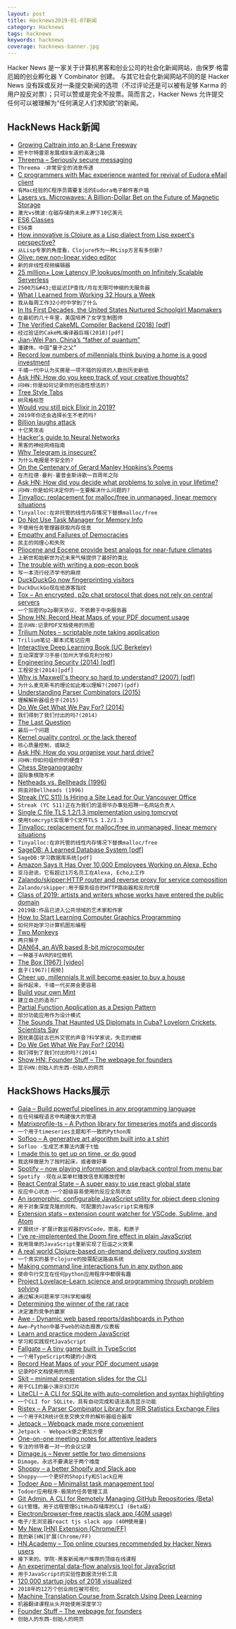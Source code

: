 ```yaml
---
layout: post
title: Hacknews2019-01-07新闻
category: Hacknews
tags: hacknews
keywords: hacknews
coverage: hacknews-banner.jpg
---
```


Hacker News 是一家关于计算机黑客和创业公司的社会化新闻网站，由保罗·格雷厄姆的创业孵化器 Y Combinator 创建。
与其它社会化新闻网站不同的是 Hacker News 没有踩或反对一条提交新闻的选项（不过评论还是可以被有足够 Karma 的用户投反对票）；只可以赞或是完全不投票。简而言之，Hacker News 允许提交任何可以被理解为“任何满足人们求知欲”的新闻。

## HackNews Hack新闻


- [Growing Caltrain into an 8-Lane Freeway](http://caltrain-hsr.blogspot.com/2018/09/growing-caltrain-into-8-lane-freeway.html)
- `把卡尔特雷恩发展成8车道的高速公路`
- [Threema – Seriously secure messaging](https://threema.ch/en)
- `Threema -非常安全的消息传递`
- [C programmers with Mac experience wanted for revival of Eudora eMail client](https://www.reddit.com/r/opensource/comments/ad27vg/help_wanted_c_programmers_with_mac_experience/)
- `有Mac经验的C程序员需要复活的Eudora电子邮件客户端`
- [Lasers vs. Microwaves: A Billion-Dollar Bet on the Future of Magnetic Storage](https://spectrum.ieee.org/computing/hardware/lasers-vs-microwaves-the-billiondollar-bet-on-the-future-of-magnetic-storage)
- `激光vs微波:在磁存储的未来上押下10亿美元`
- [ES6 Classes](https://www.javascriptjanuary.com/blog/es6-classes)
- `ES6类`
- [How innovative is Clojure as a Lisp dialect from Lisp expert&#39;s perspective?](https://www.reddit.com/r/lisp/comments/acid7a/how_innovative_is_clojure_as_a_lisp_dialect_from/)
- `从Lisp专家的角度看，Clojure作为一种Lisp方言有多创新?`
- [Olive: new non-linear video editor](http://libregraphicsworld.org/blog/entry/introducing-olive-new-non-linear-video-editor)
- `新的非线性视频编辑器`
- [25 million&#43; Low Latency IP lookups/month on Infinitely Scalable Serverless](http://highscalability.com/blog/2018/4/2/how-ipdata-serves-25m-api-calls-from-10-infinitely-scalable.html?x=new)
- `2500万&#43;低延迟IP查找/月在无限可伸缩的无服务器`
- [What I Learned from Working 32 Hours a Week](https://spin.atomicobject.com/2019/01/04/32-hours-lessons/)
- `我从每周工作32小时中学到了什么`
- [In Its First Decades, the United States Nurtured Schoolgirl Mapmakers](https://www.atlasobscura.com/articles/early-american-schoolgirl-maps)
- `在最初的几十年里，美国培养了女学生制图师`
- [The Verified CakeML Compiler Backend (2018) [pdf]](https://www.cs.cmu.edu/~yongkiat/files/cakeml-jfp.pdf)
- `经过验证的CakeML编译器后端(2018)[pdf]`
- [Jian-Wei Pan, China’s “father of quantum”](https://www.technologyreview.com/s/612596/the-man-turning-china-into-a-quantum-superpower/)
- `潘建伟，中国“量子之父”`
- [Record low numbers of millennials think buying a home is a good investment](https://www.cnbc.com/2018/08/23/record-low-numbers-of-millennials-think-a-home-is-a-good-investment.html)
- `千禧一代中认为买房是一项不错的投资的人数创历史新低`
- [Ask HN: How do you keep track of your creative thoughts?](item?id=18837345)
- `问HN:你是如何记录你的创造性想法的?`
- [Tree Style Tabs](https://addons.mozilla.org/en-US/firefox/addon/tree-style-tab/)
- `树风格标签`
- [Would you still pick Elixir in 2019?](https://github.com/dwyl/learn-elixir/issues/102)
- `2019年你还会选择长生不老药吗?`
- [Billion laughs attack](https://en.wikipedia.org/wiki/Billion_laughs_attack)
- `十亿笑攻击`
- [Hacker&#39;s guide to Neural Networks](http://karpathy.github.io/neuralnets/)
- `黑客的神经网络指南`
- [Why Telegram is insecure?](https://gitlab.com/edu4rdshl/blog/blob/master/why-telegram-is-insecure.md)
- `为什么电报是不安全的?`
- [On the Centenary of Gerard Manley Hopkins’s Poems](https://www.poetryfoundation.org/articles/148820/all-things-original-and-strange-5c1a9d2dd5aee)
- `在杰拉德·曼利·霍普金斯诗歌一百周年之际`
- [Ask HN: How did you decide what problems to solve in your lifetime?](item?id=18837334)
- `问HN:你是如何决定你的一生要解决什么问题的?`
- [Tinyalloc: replacement for malloc/free in unmanaged, linear memory situations](https://github.com/thi-ng/tinyalloc#thingtinyalloc)
- `Tinyalloc:在非托管的线性内存情况下替换malloc/free`
- [Do Not Use Task Manager for Memory Info](https://mahdytech.com/2019/01/05/task-manager-memory-info/)
- `不使用任务管理器获取内存信息`
- [Empathy and Failures of Democracies](https://mebassett.info/empathy-failures-democracy.html)
- `民主的同理心和失败`
- [Pliocene and Eocene provide best analogs for near-future climates](https://www.pnas.org/content/115/52/13288)
- `上新世和始新世为近未来气候提供了最好的类比`
- [The trouble with writing a pop-econ book](https://www.reddit.com/r/badeconomics/comments/7yc8v5/the_fiat_discussion_sticky_come_shoot_the_shit/dugzwu2/)
- `写一本流行经济学书的麻烦`
- [DuckDuckGo now fingerprinting visitors](https://forums.whonix.org/t/duckduckgo-now-fingerprinting-visitors/6497)
- `DuckDuckGo现在给游客指纹`
- [Tox – An encrypted, p2p chat protocol that does not rely on central servers](https://tox.chat/)
- `一个加密的p2p聊天协议，不依赖于中央服务器`
- [Show HN: Record Heat Maps of your PDF document usage](item?id=18839249)
- `显示HN:记录PDF文档使用的热图`
- [Trilium Notes – scriptable note taking application](https://github.com/zadam/trilium)
- `Trilium笔记-脚本式笔记应用`
- [Interactive Deep Learning Book (UC Berkeley)](http://d2l.ai/chapter_introduction/index.html)
- `互动深度学习手册(加州大学伯克利分校)`
- [Engineering Security (2014) [pdf]](https://www.cs.auckland.ac.nz/~pgut001/pubs/book.pdf)
- `工程安全(2014)[pdf]`
- [Why is Maxwell&#39;s theory so hard to understand? (2007) [pdf]](http://www.damtp.cam.ac.uk/user/tong/em/dyson.pdf)
- `为什么麦克斯韦的理论如此难以理解?(2007)(pdf)`
- [Understanding Parser Combinators (2015)](https://fsharpforfunandprofit.com/posts/understanding-parser-combinators/)
- `理解解析器组合子(2015)`
- [Do We Get What We Pay For? (2014)](http://chrishofstader.com/do-we-get-what-we-pay-for/)
- `我们得到了我们付出的吗?(2014)`
- [The Last Question](http://www.multivax.com/last_question.html)
- `最后一个问题`
- [Kernel quality control, or the lack thereof](https://lwn.net/Articles/774114/)
- `核心质量控制，或缺乏`
- [Ask HN: How do you organise your hard drive?](item?id=18836472)
- `问HN:你如何组织你的硬盘?`
- [Chess Steganography](https://incoherency.co.uk/chess-steg/)
- `国际象棋隐写术`
- [Netheads vs. Bellheads (1996)](https://www.wired.com/1996/10/atm-3/)
- `网虫对Bellheads (1996)`
- [Streak (YC S11) Is Hiring a Site Lead for Our Vancouver Office](https://www.streak.com/careers/vancouver-site-lead)
- `Streak (YC S11)正在为我们的温哥华办事处招聘一名网站负责人`
- [Single C file TLS 1.2/1.3 implementation using tomcrypt](https://github.com/eduardsui/tlse)
- `使用tomcrypt实现单个C文件TLS 1.2/1.3`
- [Tinyalloc: replacement for malloc/free in unmanaged, linear memory situations](https://github.com/thi-ng/tinyalloc)
- `Tinyalloc:在非托管的线性内存情况下替换malloc/free`
- [SageDB: A Learned Database System [pdf]](http://alexbeutel.com/papers/CIDR2019_SageDB.pdf)
- `SageDB:学习数据库系统[pdf]`
- [Amazon Says It Has Over 10,000 Employees Working on Alexa, Echo](https://www.wsj.com/articles/amazon-says-it-has-over-10-000-employees-working-on-alexa-echo-1542138284)
- `亚马逊说，它有超过1万名员工在Alexa, Echo上工作`
- [Zalando/skipper:HTTP router and reverse proxy for service composition](https://github.com/zalando/skipper)
- `Zalando/skipper:用于服务组合的HTTP路由器和反向代理`
- [Class of 2019: artists and writers whose works have entered the public domain](https://publicdomainreview.org/collections/class-of-2019/)
- `2019级:作品已进入公共领域的艺术家和作家`
- [How to Start Learning Computer Graphics Programming](https://erkaman.github.io/posts/beginner_computer_graphics.html)
- `如何开始学习计算机图形编程`
- [Two Monkeys](http://riowang.blogspot.com/2018/12/two-monkeys.html)
- `两只猴子`
- [DAN64, an AVR based 8-bit microcomputer](https://www.usebox.net/jjm/dan64/)
- `一种基于AVR的8位微机`
- [The Box (1967) [video]](http://www.youtube.com/watch?v=sXFPT7FJ38k)
- `盒子(1967)[视频]`
- [Cheer up, millennials It will become easier to buy a house](https://www.economist.com/britain/2019/01/05/cheer-up-millennials-it-will-become-easier-to-buy-a-house)
- `振作起来，千禧一代买房会更容易`
- [Build your own Mint](https://github.com/yyx990803/build-your-own-mint)
- `建立自己的造币厂`
- [Partial Function Application as a Design Pattern](http://willcrichton.net/notes/partial-application-design-pattern/)
- `部分功能应用作为设计模式`
- [The Sounds That Haunted US Diplomats in Cuba? Lovelorn Crickets, Scientists Say](https://www.nytimes.com/2019/01/04/science/sonic-attack-cuba-crickets.html)
- `困扰美国驻古巴外交官的声音?科学家说，失恋的蟋蟀`
- [Do We Get What We Pay For? (2014)](http://www.chrishofstader.com/do-we-get-what-we-pay-for/)
- `我们得到了我们付出的吗?(2014)`
- [Show HN: Founder Stuff – The webpage for founders](https://founderstuff.xyz)
- `显示HN:创始人的东西-创始人的网页`


## HackShows Hacks展示

- [ Gaia – Build powerful pipelines in any programming language](https://gaia-pipeline.io/)
- `在任何编程语言中构建强大的管道`
- [ Matrixprofile-ts – A Python library for timeseries motifs and discords](https://github.com/target/matrixprofile-ts)
- `一个用于timeseries主题和不一致的Python库`
- [ Sofloo – A generative art algorithm built into a t shirt](https://sofloo.com)
- `Sofloo -生成艺术算法内置于t恤`
- [ I made this to get up on time, or do good](https://getupordie.com/)
- `我这样做是为了按时起床，或者做好事`
- [ Spotify – now playing information and playback control from menu bar](https://github.com/davicorreiajr/spotify-now-playing)
- `Spotify -现在从菜单栏播放信息和播放控制`
- [ React Central State – A super easy to use react global state](https://github.com/GreenStage/react-central-state)
- `反应中心状态-一个超级容易使用的反应全局状态`
- [ An isomorphic, configurable JavaScript utility for object deep cloning](https://github.com/jfet97/omniclone)
- `用于对象深度克隆的同构、可配置的JavaScript实用程序`
- [ Extension stats – extension count watcher for VSCode, Sublime, and Atom](https://yukaii.tw/extension-stats)
- `扩展统计-扩展计数监视器的VSCode，崇高，和原子`
- [ I&#39;ve re-implemented the Doom fire effect in plain JavaScript](https://github.com/filipedeschamps/doom-fire-algorithm)
- `我用简单的JavaScript重新实现了厄运之火效果`
- [ A real world Clojure-based on-demand delivery routing system](https://github.com/Purple-Services)
- `一个真实的基于clojure的按需配送路由系统`
- [ Making command line interactions fun in any python app](https://github.com/tmbo/questionary)
- `使命令行交互在任何python应用程序中都很有趣`
- [ Project Lovelace–Learn science and programming through problem solving](https://projectlovelace.net/)
- `通过解决问题来学习科学和编程`
- [ Determining the winner of the rat race](https://news.ycombinator.com/item?id=18834116)
- `决定激烈竞争的赢家`
- [ Awe - Dynamic web based reports/dashboards in Python](https://github.com/dankilman/awe)
- `Awe—Python中基于web的动态报表/仪表板`
- [ Learn and practice modern JavaScript](https://learnjavascript.online/)
- `学习和实践现代JavaScript`
- [ Fallgate – A tiny game built in TypeScript](https://mbforbes.github.io/fallgate)
- `一个用TypeScript构建的小游戏`
- [ Record Heat Maps of your PDF document usage](https://news.ycombinator.com/item?id=18839249)
- `记录PDF文档使用的热图`
- [ Skit – minimal presentation slides for the CLI](https://github.com/jpeinelt/skit)
- `用于CLI的最小演示幻灯片`
- [ LiteCLI – A CLI for SQLite with auto-completion and syntax highlighting](https://litecli.com/)
- `一个CLI for SQLite，具有自动完成和语法高亮显示功能`
- [ Ristex – A Parser Combinator Library for RIR Statistics Exchange Files](https://github.com/ip-num-tools/ristex)
- `一个用于RIR统计信息交换文件的解析器组合器库`
- [ Jetpack – Webpack made more convenient](https://github.com/KidkArolis/jetpack)
- `Jetpack - Webpack使之更加方便`
- [ One-on-one meeting notes for attentive leaders](https://www.oneonemeeting.com/)
- `专注的领导者一对一的会议记录`
- [ Dimage.js – Never settle for two dimensions](https://jjkaufman.github.io/dimage.js/)
- `Dimage。永远不要满足于两个维度`
- [ Shoppy – a better Shopify and Slack app](https://shoppy.emerald.io/)
- `Shoppy——一个更好的Shopify和Slack应用`
- [ Todoer App – Minimalist task management tool](https://todoerapp.com/)
- `Todoer应用程序-极简的任务管理工具`
- [ Git Admin. A CLI for Remotely Managing GitHub Repositories (Beta)](https://github.com/ninetynine/git-admin/blob/master/README.md)
- `Git管理。用于远程管理GitHub存储库的CLI (Beta版)`
- [ Electron/browser-free reactjs slack app (40M usage)](https://github.com/cztomsik/slack-app)
- `电子/无浏览器react tjs slack app (40M使用量)`
- [ My New [HN] Extension (Chrome/FF)](https://chrome.google.com/webstore/detail/hacker-news-watcher/ojkdgdapoebjekbklfpfjlccifecjeoo)
- `我的新[HN]扩展(Chrome/FF)`
- [ HN.Academy – Top online courses recommended by Hacker News users](https://hn.academy)
- `接下来的。学院-黑客新闻用户推荐的顶级在线课程`
- [ An experimental data-flow analysis tool for JavaScript](http://www.fromjs.com/)
- `用于JavaScript的实验性数据流分析工具`
- [ 120,000 startup jobs of 2018 visualized](https://startup.jobs/trends/2018)
- `2018年的12万个创业岗位被可视化`
- [ Machine Translation Course from Scratch Using Deep Learning](https://github.com/astorfi/neural-machine-translation-from-scratch)
- `机器翻译课程从头开始使用深度学习`
- [ Founder Stuff – The webpage for founders](https://founderstuff.xyz)
- `创始人的东西-创始人的网页`


